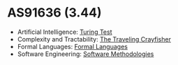 # AS91636 (3.44)

- Artificial Intelligence: [Turing Test](https://docs.google.com/document/d/1TnP0sCW33Yhy4wQITDre1sirB0IonesCfdbO0WqJjow)
- Complexity and Tractability: [The Traveling Crayfisher](curriculum-guides/ncea/assessment-guide-level-3-complexity-tractability-TSP.html)
- Formal Languages: [Formal Languages](curriculum-guides/ncea/assessment-guide-level-3-formal-languages-FSA-RE.html)
- Software Engineering: [Software Methodologies](curriculum-guides/ncea/assessment-guide-level-3-software-engineering-methodologies.html)

